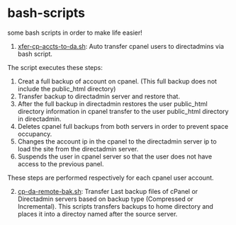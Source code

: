 # bash-scripts
some bash scripts in order to make life easier!

1. <a href="https://github.com/Farshid928/bash-scripts/blob/master/xfer-cp-accts-to-da.sh">xfer-cp-accts-to-da.sh</a>:
Auto transfer cpanel users to directadmins via bash script.

The script executes these steps:
1. Creat a full backup of account on cpanel. (This full backup does not include the public_html directory)
2. Transfer backup to directadmin server and restore that.
3. After the full backup in directadmin restores the user public_html directory information in cpanel transfer to the user public_html directory in directadmin.
4. Deletes cpanel full backups from both servers in order to prevent space occupancy.
5. Changes the account ip in the cpanel to the directadmin server ip to load the site from the directadmin server.
6. Suspends the user in cpanel server so that the user does not have access to the previous panel.

These steps are performed respectively for each cpanel user account.

2. <a href="https://github.com/Farshid928/bash-scripts/blob/master/cp-da-remote-bak.sh">cp-da-remote-bak.sh</a>:
Transfer Last backup files of cPanel or Directadmin servers based on backup type (Compressed or Incremental).
This scripts transfers backups to home directory and places it into a directoy named after the source server.
